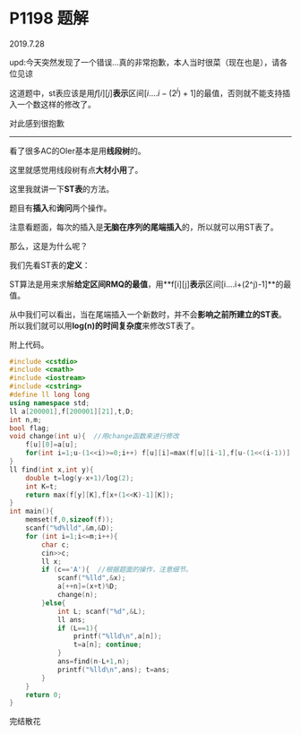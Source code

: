 # P1198 题解

2019.7.28

upd:今天突然发现了一个错误...真的非常抱歉，本人当时很菜（现在也是），请各位见谅

这道题中，st表应该是用$f[i][j]$**表示**区间$[i....i-(2^j)+1]$的最值，否则就不能支持插入一个数这样的修改了。

对此感到很抱歉

---------------------------------------------------

看了很多AC的OIer基本是用**线段树**的。

这里就感觉用线段树有点**大材小用**了。

这里我就讲一下**ST表**的方法。

题目有**插入**和**询问**两个操作。

注意看题面，每次的插入是**无脑在序列的尾端插入**的，所以就可以用ST表了。

那么，这是为什么呢？

我们先看ST表的**定义**：

ST算法是用来求解**给定区间RMQ的最值**，用**f[i][j]**表示**区间[i....i+(2^j)-1]**的最值。

从中我们可以看出，当在尾端插入一个新数时，并不会**影响之前所建立的ST表**。
所以我们就可以用**log(n)的时间复杂度**来修改ST表了。

附上代码。

```cpp
#include <cstdio>
#include <cmath>
#include <iostream>
#include <cstring>
#define ll long long
using namespace std;
ll a[200001],f[200001][21],t,D;
int n,m;
bool flag;
void change(int u){  //用change函数来进行修改
    f[u][0]=a[u];
    for(int i=1;u-(1<<i)>=0;i++) f[u][i]=max(f[u][i-1],f[u-(1<<(i-1))][i-1]);
}
ll find(int x,int y){
    double t=log(y-x+1)/log(2);
    int K=t;
    return max(f[y][K],f[x+(1<<K)-1][K]);
}
int main(){
    memset(f,0,sizeof(f));
    scanf("%d%lld",&m,&D);
    for (int i=1;i<=m;i++){
        char c;
        cin>>c;
        ll x;
        if (c=='A'){  //根据题面的操作，注意细节。
            scanf("%lld",&x);
            a[++n]=(x+t)%D;
            change(n);
        }else{
            int L; scanf("%d",&L);
            ll ans;
            if (L==1){
                printf("%lld\n",a[n]);
                t=a[n]; continue;
            }
            ans=find(n-L+1,n);
            printf("%lld\n",ans); t=ans;
        }
    }
    return 0;
}
```
完结散花